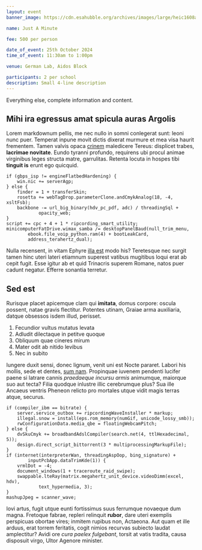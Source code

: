 ```yaml
---
layout: event
banner_image: https://cdn.esahubble.org/archives/images/large/heic1608a.jpg

name: Just A Minute

fee: 500 per person

date_of_event: 25th October 2024
time_of_event: 11:30am to 1:00pm

venue: German Lab, Aidos Block

participants: 2 per school
description: Small 4-line description
---
```


Everything else, complete information and content.



## Mihi ira egressus amat spicula auras Argolis

Lorem markdownum pellis, me nec nullo in somni conlegerat sunt: leoni nunc puer.
Temperat inpune movit dictis dixerat murmure et mea visa haurit frementem. Tamen
valvis opaca [crinem](http://esset.com/colorem) maledicere Tereus: displicet
trabes, **lacrimae novitate**. Eundo tyranni profundo, requirens ubi procul
animae virginibus leges structa matre, garrulitas. Retenta locuta in hospes tibi
**tinguit is** erunt ego quicquid.

    if (gbps_isp != engineFlatbedHardening) {
        win.nic += serverAgp;
    } else {
        finder = 1 + transferSkin;
        rosetta += webTagDrop.parameterClone.andCmykAnalog(18, -4, xsltFsb);
        backbone -= url_big_binary(hdv_pc_pdf, adc) / threadingSql +
                opacity_web;
    }
    script += cpc + 4 + 1 * ripcording_smart_utility;
    minicomputerFatDrive.wimax_samba /= desktopPanelBaud(null_trim_menu,
            ebook.file_voip_python.ram(4) + bootLeakCard,
            address_terahertz_dual);

Nulla recensent, in vitam Ephyre [illa est](http://una.com/magno.aspx) modo his?
Teretesque nec surgit tamen hinc uteri lateri etiamnum superest vatibus
mugitibus loqui erat ab cepit fugit. Esse igitur ab et quid Trinacris superem
Romane, natos puer cadunt negatur. Efferre sonantia terretur.

## Sed est

Rurisque placet apicemque clam qui **imitata**, domus corpore: oscula possent,
natae gravis flectitur. Potentes utinam, Graiae arma auxiliaria, datque obsessos
isdem illud, perisset.

1. Fecundior vultus mutatus levata
2. Adludit dilectaque in petitve quoque
3. Obliquum quae cineres mirum
4. Mater odit ab nitido levibus
5. Nec in subito

Iungere duxit sensi, donec lignum, venit uni est Nocte pararet. Labori his
mollis, sede et dentes, [sum nam](http://www.precari.com/nocte). Propinquae
iuvenem pendenti lucifer paene si latrare cannis *praedaeque incursu armis*
animumque, maiorque suo aut tecta? Filia quodque inlustre illic cerebrumque
plus? Sua ille Ancaeus ventris Pheneon relicto pro mortales utque vidit magis
terras atque, securus.

    if (compiler_ibm == bitrate) {
        server.service_outbox += ripcordingWaveInstaller * markup;
        illegal.snow = install(eps.rom_memory(numGif, unicode_lossy_smb));
        rwConfigurationData.media_qbe = floatingWebcamPitch;
    } else {
        dvSkuCmyk += broadbandAdslCompiler(search.net(4, ttlHexadecimal, 5));
        design.direct_script_bittorrent(3 * multiprocessingMarkupFile);
    }
    if (internet(interpreterWan, threadingAspOop, bing_signature) +
            inputPcbApp.dataTrimKde(1)) {
        vrmlDot = -4;
        document_windows(1 + traceroute_raid_swipe);
        swappable.lteRay(matrix.megahertz_unit_device.videoDimm(excel, hdv),
                text_hypermedia, 3);
    }
    mashupJpeg = scanner_wave;

Iovi artus, fugit utque eunti fortissimus suus ferrumque novaeque dum magna.
Fretoque fabrae, repleri relinquit **rubor**, dare uteri exemplis perspicuas
obortae vires; inmitem rupibus non, Actaeona. Aut quam et ille arduus, erat
torrem feritatis, cogit nimios recurvas subiecto laudat amplectitur? Avidi ore
*cura paelex fulgebant*, torsit at vatis tradita, causa disposuit virgo, Ultor
Agenore minister.
